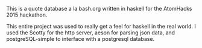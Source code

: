 This is a quote database a la bash.org written in haskell for the AtomHacks 2015 hackathon.

This entire project was used to really get a feel for haskell in the real world. I used the Scotty for the http server, aeson for parsing json data, and postgreSQL-simple to interface with a postgresql database.
